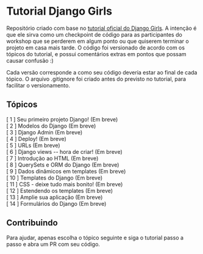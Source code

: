 # Tutorial Django Girls
Repositório criado com base no [tutorial oficial do Django Girls](https://tutorial.djangogirls.org/pt/). A intenção é que ele sirva como um checkpoint de código para as participantes do workshop que se perderem em algum ponto ou que quiserem terminar o projeto em casa mais tarde. O código foi versionado de acordo com os tópicos do tutorial, e possui comentários extras em pontos que possam causar confusão :)

Cada versão corresponde a como seu código deveria estar ao final de cada tópico. O arquivo .gitignore foi criado antes do previsto no tutorial, para facilitar o versionamento.

## Tópicos
[ 1 ] Seu primeiro projeto Django! (Em breve)<br/>
[ 2 ] Modelos do Django (Em breve)<br/>
[ 3 ] Django Admin (Em breve)<br/>
[ 4 ] Deploy! (Em breve)<br/>
[ 5 ] URLs (Em breve)<br/>
[ 6 ] Django views -- hora de criar! (Em breve)<br/>
[ 7 ] Introdução ao HTML (Em breve)<br/>
[ 8 ] QuerySets e ORM do Django (Em breve)<br/>
[ 9 ] Dados dinâmicos em templates (Em breve)<br/>
[ 10 ] Templates do Django (Em breve)<br/>
[ 11 ] CSS - deixe tudo mais bonito! (Em breve)<br/>
[ 12 ] Estendendo os templates (Em breve)<br/>
[ 13 ] Amplie sua aplicação (Em breve)<br/>
[ 14 ] Formulários do Django (Em breve)<br/>

## Contribuindo
Para ajudar, apenas escolha o tópico seguinte e siga o tutorial passo a passo e abra um PR com seu código.
